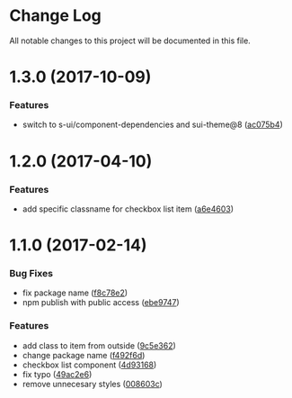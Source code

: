 # Change Log

All notable changes to this project will be documented in this file.

<a name="1.3.0"></a>
# 1.3.0 (2017-10-09)


### Features

* switch to s-ui/component-dependencies and sui-theme@8 ([ac075b4](https://github.com/SUI-Components/sui-components/commit/ac075b4))



<a name="1.2.0"></a>
# 1.2.0 (2017-04-10)


### Features

* add specific classname for checkbox list item ([a6e4603](https://github.com/SUI-Components/sui-components/commit/a6e4603))



<a name="1.1.0"></a>
# 1.1.0 (2017-02-14)


### Bug Fixes

* fix package name ([f8c78e2](https://github.com/SUI-Components/sui-components/commit/f8c78e2))
* npm publish with public access ([ebe9747](https://github.com/SUI-Components/sui-components/commit/ebe9747))


### Features

* add class to item from outside ([9c5e362](https://github.com/SUI-Components/sui-components/commit/9c5e362))
* change package name ([f492f6d](https://github.com/SUI-Components/sui-components/commit/f492f6d))
* checkbox list component ([4d93168](https://github.com/SUI-Components/sui-components/commit/4d93168))
* fix typo ([49ac2e6](https://github.com/SUI-Components/sui-components/commit/49ac2e6))
* remove unnecesary styles ([008603c](https://github.com/SUI-Components/sui-components/commit/008603c))



